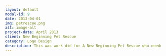 ```yaml
---
layout: default
modal-id: 9
date: 2013-04-01
img: petrescue.png
alt: image-alt
project-date: April 2013
client: New Beginning Pet Rescue
category: Logo Design 
description: This was work did for A New Beginning Pet Rescue who needed a logo for their non-profit. They rescue both cats and dogs from euthanization, abuse, etc. I love doing work for nonprofits, it is an excellent way to put your skills and passions back into the community. 
---
```


